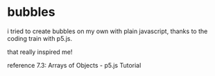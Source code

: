 # bubbles
i tried to create bubbles on my own with plain javascript, thanks to the coding train with p5.js.

that really inspired me!

reference 
7.3: Arrays of Objects - p5.js Tutorial
